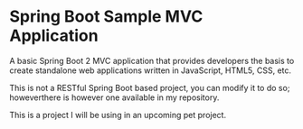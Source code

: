 # Spring Boot Sample MVC Application
A basic Spring Boot 2 MVC application that provides developers the basis to create standalone web applications written in JavaScript, HTML5, CSS, etc.

This is not a RESTful Spring Boot based project, you can modify it to do so; howeverthere is however one available in my repository.

This is a project I will be using in an upcoming pet project.
